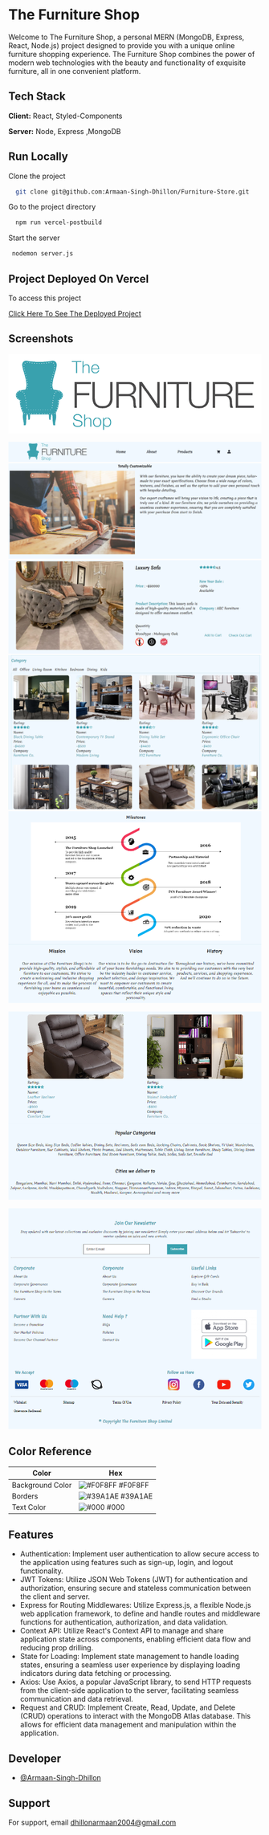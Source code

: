# The Furniture Shop

Welcome to The Furniture Shop, a personal MERN (MongoDB, Express, React, Node.js) project designed to provide you with a unique online furniture shopping experience. The Furniture Shop combines the power of modern web technologies with the beauty and functionality of exquisite furniture, all in one convenient platform.

## Tech Stack

**Client:** React, Styled-Components

**Server:** Node, Express ,MongoDB

## Run Locally

Clone the project

```bash
  git clone git@github.com:Armaan-Singh-Dhillon/Furniture-Store.git
```

Go to the project directory

```bash
  npm run vercel-postbuild
```

Start the server

```bash
 nodemon server.js
```

## Project Deployed On Vercel

To access this project

[Click Here To See The Deployed Project](https://furniture-store-96m5vuu9v-armaan-singh-dhillon.vercel.app/products/)

## Screenshots

![The Furniture Shop](client/src/logos/furniture_shop_liscard_logo.png)

![The Furniture Shop](client/src/logos/navbar.PNG)
![The Furniture Shop](client/src/logos/customizable.PNG)
![The Furniture Shop](client/src/logos/singleproduct.PNG)
![The Furniture Shop](client/src/logos/products.PNG)
![The Furniture Shop](client/src/logos/milestones.PNG)

![Popular Category](client/src/logos/popularcategories.PNG)

![The Furniture Shop](client/src/logos/footer.PNG)

## Color Reference

| Color            | Hex                                                              |
| ---------------- | ---------------------------------------------------------------- |
| Background Color | ![#F0F8FF](https://via.placeholder.com/10/F0F8FF?text=+) #F0F8FF |
| Borders          | ![#39A1AE](https://via.placeholder.com/10/39A1AE?text=+) #39A1AE |
| Text Color       | ![#000](https://via.placeholder.com/10/000?text=+) #000          |

## Features

- Authentication: Implement user authentication to allow secure access to the application using features such as sign-up, login, and logout functionality.
- JWT Tokens: Utilize JSON Web Tokens (JWT) for authentication and authorization, ensuring secure and stateless communication between the client and server.
- Express for Routing Middlewares: Utilize Express.js, a flexible Node.js web application framework, to define and handle routes and middleware functions for authentication, authorization, and data validation.
- Context API: Utilize React's Context API to manage and share application state across components, enabling efficient data flow and reducing prop drilling.
- State for Loading: Implement state management to handle loading states, ensuring a seamless user experience by displaying loading indicators during data fetching or processing.
- Axios: Use Axios, a popular JavaScript library, to send HTTP requests from the client-side application to the server, facilitating seamless communication and data retrieval.
- Request and CRUD: Implement Create, Read, Update, and Delete (CRUD) operations to interact with the MongoDB Atlas database. This allows for efficient data management and manipulation within the application.

## Developer

- [@Armaan-Singh-Dhillon](https://github.com/Armaan-Singh-Dhillon)

## Support

For support, email dhillonarmaan2004@gmail.com
